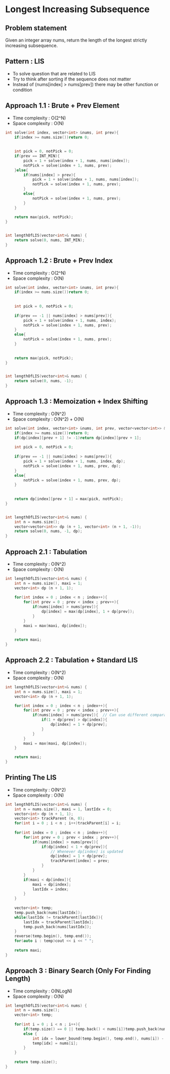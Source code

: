 # Longest Increasing Subsequence

## Problem statement

Given an integer array nums, return the length of the longest strictly increasing subsequence.

## Pattern : LIS

- To solve question that are related to LIS
- Try to think after sorting if the sequence does not matter
- Instead of (nums[index] > nums[prev]) there may be other function or condition 

## Approach 1.1 : Brute + Prev Element

- Time complexity : O(2^N)
- Space complexity : O(N)

```cpp
int solve(int index, vector<int> &nums, int prev){
    if(index >= nums.size())return 0;
    
    
    int pick = 0, notPick = 0;
    if(prev == INT_MIN){
        pick = 1 + solve(index + 1, nums, nums[index]);
        notPick = solve(index + 1, nums, prev);
    }else{
        if(nums[index] > prev){
            pick = 1 + solve(index + 1, nums, nums[index]);
            notPick = solve(index + 1, nums, prev);
        }
        else{
            notPick = solve(index + 1, nums, prev);
        }
    }
    
    return max(pick, notPick);
}


int lengthOfLIS(vector<int>& nums) {
    return solve(0, nums, INT_MIN);
}
```

## Approach 1.2 : Brute + Prev Index

- Time complexity : O(2^N)
- Space complexity : O(N)

```cpp
int solve(int index, vector<int> &nums, int prev){
    if(index >= nums.size())return 0;
    
    
    int pick = 0, notPick = 0;
    
    if(prev == -1 || nums[index] > nums[prev]){
        pick = 1 + solve(index + 1, nums, index);
        notPick = solve(index + 1, nums, prev);
    }
    else{
        notPick = solve(index + 1, nums, prev);
    }
    
    
    return max(pick, notPick);
}


int lengthOfLIS(vector<int>& nums) {
    return solve(0, nums, -1);
}
```

## Approach 1.3 : Memoization + Index Shifting

- Time complexity : O(N^2)
- Space complexity : O(N^2) + O(N)

```cpp
int solve(int index, vector<int> &nums, int prev, vector<vector<int>> &dp){
    if(index >= nums.size())return 0;
    if(dp[index][prev + 1] != -1)return dp[index][prev + 1];
    
    int pick = 0, notPick = 0;
    
    if(prev == -1 || nums[index] > nums[prev]){
        pick = 1 + solve(index + 1, nums, index, dp);
        notPick = solve(index + 1, nums, prev, dp);
    }
    else{
        notPick = solve(index + 1, nums, prev, dp);
    }
    
    
    return dp[index][prev + 1] = max(pick, notPick);
}


int lengthOfLIS(vector<int>& nums) {
    int n = nums.size();
    vector<vector<int>> dp (n + 1, vector<int> (n + 1, -1));
    return solve(0, nums, -1, dp);
}
```

## Approach 2.1 : Tabulation

- Time complexity : O(N^2)
- Space complexity : O(N)

```cpp
int lengthOfLIS(vector<int>& nums) {
    int n = nums.size(), maxi = 1;
    vector<int> dp (n + 1, 1);
    
    for(int index = 0 ; index < n ; index++){
        for(int prev = 0 ; prev < index ; prev++){
            if(nums[index] > nums[prev]){
                dp[index] = max(dp[index], 1 + dp[prev]);
            }
        }
        maxi = max(maxi, dp[index]);
    }
    
    return maxi;
}
```

## Approach 2.2 : Tabulation + Standard LIS

- Time complexity : O(N^2)
- Space complexity : O(N)

```cpp
int lengthOfLIS(vector<int>& nums) {
    int n = nums.size(), maxi = 1;
    vector<int> dp (n + 1, 1);

    for(int index = 0 ; index < n ; index++){
        for(int prev = 0 ; prev < index ; prev++){
            if(nums[index] > nums[prev]){  // Can use different comparator function according to different variants of LIS
                if(1 + dp[prev] > dp[index]){
                    dp[index] = 1 + dp[prev];
                }
            }
        }
        maxi = max(maxi, dp[index]);
    }

    return maxi;
}
```


## Printing The LIS

- Time complexity : O(N^2)
- Space complexity : O(N)

```cpp
int lengthOfLIS(vector<int>& nums) {
    int n = nums.size(), maxi = 1, lastIdx = 0;
    vector<int> dp (n + 1, 1);
    vector<int> trackParent (n, 0);
    for(int i = 0 ; i < n ; i++)trackParent[i] = i;
    
    for(int index = 0 ; index < n ; index++){
        for(int prev = 0 ; prev < index ; prev++){
            if(nums[index] > nums[prev]){
                if(dp[index] < 1 + dp[prev]){
                    // Whenever dp[index] is updated
                    dp[index] = 1 + dp[prev];
                    trackParent[index] = prev;
                }
            }
        }
        if(maxi < dp[index]){
            maxi = dp[index];
            lastIdx = index;
        }
    }
            
    vector<int> temp;
    temp.push_back(nums[lastIdx]);
    while(lastIdx != trackParent[lastIdx]){
        lastIdx = trackParent[lastIdx];
        temp.push_back(nums[lastIdx]);
    } 
    reverse(temp.begin(), temp.end());
    for(auto i : temp)cout << i << " ";
    
    return maxi;
}
```

## Approach 3 : Binary Search (Only For Finding Length)

- Time complexity : O(NLogN)
- Space complexity : O(N)

```cpp
int lengthOfLIS(vector<int>& nums) {
    int n = nums.size();
    vector<int> temp;
    
    for(int i = 0 ; i < n ; i++){
        if(temp.size() == 0 || temp.back() < nums[i])temp.push_back(nums[i]);
        else {
            int idx = lower_bound(temp.begin(), temp.end(), nums[i]) - temp.begin();
            temp[idx] = nums[i];
        }
    }
    
    return temp.size();
}
```